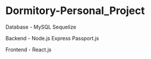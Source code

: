 # Dormitory-Personal_Project
 
 Database - 
 MySQL 
 Sequelize
 
 Backend - 
 Node.js
 Express
 Passport.js
 
 Frontend - 
 React.js
